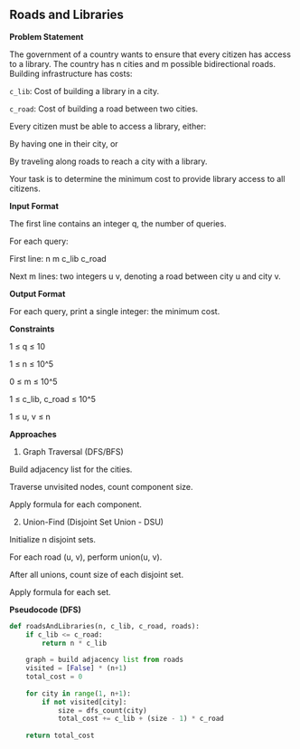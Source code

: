 ## Roads and Libraries
**Problem Statement**

The government of a country wants to ensure that every citizen has access to a library. The country has n cities and m possible bidirectional roads. Building infrastructure has costs:

`c_lib`: Cost of building a library in a city.

`c_road`: Cost of building a road between two cities.

Every citizen must be able to access a library, either:

By having one in their city, or

By traveling along roads to reach a city with a library.

Your task is to determine the minimum cost to provide library access to all citizens.

**Input Format**

The first line contains an integer q, the number of queries.

For each query:

First line: n m c_lib c_road

Next m lines: two integers u v, denoting a road between city u and city v.

**Output Format**

For each query, print a single integer: the minimum cost.

**Constraints**

1 ≤ q ≤ 10

1 ≤ n ≤ 10^5

0 ≤ m ≤ 10^5

1 ≤ c_lib, c_road ≤ 10^5

1 ≤ u, v ≤ n


**Approaches**
1. Graph Traversal (DFS/BFS)

Build adjacency list for the cities.

Traverse unvisited nodes, count component size.

Apply formula for each component.

2. Union-Find (Disjoint Set Union - DSU)

Initialize n disjoint sets.

For each road (u, v), perform union(u, v).

After all unions, count size of each disjoint set.

Apply formula for each set.

**Pseudocode (DFS)**
```py
def roadsAndLibraries(n, c_lib, c_road, roads):
    if c_lib <= c_road:
        return n * c_lib
    
    graph = build adjacency list from roads
    visited = [False] * (n+1)
    total_cost = 0
    
    for city in range(1, n+1):
        if not visited[city]:
            size = dfs_count(city)
            total_cost += c_lib + (size - 1) * c_road
    
    return total_cost
```